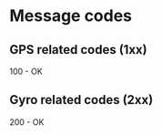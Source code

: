 Message codes
===================


## GPS related codes (1xx)

100 - OK

## Gyro related codes (2xx)

200 - OK
